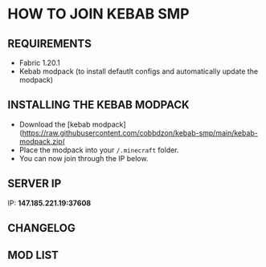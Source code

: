 # HOW TO JOIN KEBAB SMP

## REQUIREMENTS
- Fabric 1.20.1
- Kebab modpack (to install defautlt configs and automatically update the modpack)

## INSTALLING THE KEBAB MODPACK
- Download the [kebab modpack](https://raw.githubusercontent.com/cobbdzon/kebab-smp/main/kebab-modpack.zip(
- Place the modpack into your `/.minecraft` folder.
- You can now join through the IP below.

## SERVER IP
IP: **147.185.221.19:37608**

## CHANGELOG

## MOD LIST
